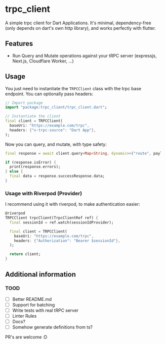 <!-- 
This README describes the package. If you publish this package to pub.dev,
this README's contents appear on the landing page for your package.

For information about how to write a good package README, see the guide for
[writing package pages](https://dart.dev/guides/libraries/writing-package-pages). 

For general information about developing packages, see the Dart guide for
[creating packages](https://dart.dev/guides/libraries/create-library-packages)
and the Flutter guide for
[developing packages and plugins](https://flutter.dev/developing-packages). 
-->

# trpc_client

A simple trpc client for Dart Applications. It's minimal, dependency-free (only depends on dart's own http library), and works perfectly with flutter.

## Features

- Run Query and Mutate operations against your tRPC server (expressjs, Next.js, Cloudflare Worker, ...)

## Usage

You just need to instantiate the `TRPCClient` class with the trpc base endpoint. You can optionally pass headers:

```dart
// Import package
import "package:trpc_client/trpc_client.dart";

// Instantiate the client
final client = TRPCClient(
  baseUri: "https://example.com/trpc",
  headers: {"x-trpc-source": "Dart App"},
);
```

Now you can query, and mutate, with type safety:

```dart
final response = await client.query<Map<String, dynamic>>("route", payload: {"userId": "example"});

if (response.isError) {
  print(response.errors);
} else {
  final data = response.successResponse.data;
}
```

### Usage with Riverpod (Provider)

I recommend using it with riverpod, to make authentication easier:

```dart
@riverpod
TRPCClient trpcClient(TrpcClientRef ref) {
  final sessionId = ref.watch(sessionIdProvider);

  final client = TRPCClient(
    baseUri: "https://example.com/trpc",
    headers: {"Authorization": "Bearer $sessionId"},
  );

  return client;
}
```

## Additional information

### TOOD

- [ ] Better README.md
- [ ] Support for batching
- [ ] Write tests with real tRPC server
- [ ] Linter Rules
- [ ] Docs?
- [ ] Somehow generate definitions from ts?

PR's are welcome :D
